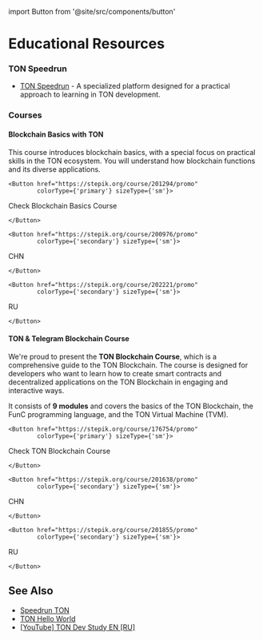 import Button from '@site/src/components/button'

# Educational Resources

### TON Speedrun

- [TON Speedrun](https://tonspeedrun.com/) - A specialized platform designed for a practical approach to learning in TON development.

### Courses

#### Blockchain Basics with TON

This course introduces blockchain basics, with a special focus on practical skills in the TON ecosystem. You will understand how blockchain functions and its diverse applications.

```mdx-code-block
<Button href="https://stepik.org/course/201294/promo" 
        colorType={'primary'} sizeType={'sm'}>
```

Check Blockchain Basics Course

```mdx-code-block
</Button>
```

```mdx-code-block
<Button href="https://stepik.org/course/200976/promo" 
        colorType={'secondary'} sizeType={'sm'}>
```

CHN

```mdx-code-block
</Button>
```

```mdx-code-block
<Button href="https://stepik.org/course/202221/promo" 
        colorType={'secondary'} sizeType={'sm'}>
```

RU

```mdx-code-block
</Button>
```

#### TON & Telegram Blockchain Сourse

We're proud to present the **TON Blockchain Course**, which is a comprehensive guide to the TON Blockchain. The course is designed for developers who want to learn how to create smart contracts and decentralized applications on the TON Blockchain in engaging and interactive ways.

It consists of **9 modules** and covers the basics of the TON Blockchain, the FunC programming language, and the TON Virtual Machine (TVM).

```mdx-code-block
<Button href="https://stepik.org/course/176754/promo" 
        colorType={'primary'} sizeType={'sm'}>
```

Check TON Blockchain Course

```mdx-code-block
</Button>
```

```mdx-code-block
<Button href="https://stepik.org/course/201638/promo" 
        colorType={'secondary'} sizeType={'sm'}>
```

CHN

```mdx-code-block
</Button>
```

```mdx-code-block
<Button href="https://stepik.org/course/201855/promo" 
        colorType={'secondary'} sizeType={'sm'}>
```

RU

```mdx-code-block
</Button>
```

## See Also

- [Speedrun TON](https://tonspeedrun.com/)
- [TON Hello World](https://tonhelloworld.com/01-wallet/)
- [[YouTube] TON Dev Study EN ](https://www.youtube.com/@TONDevStudy)[[RU]](https://www.youtube.com/results?search_query=tondevstudy)
